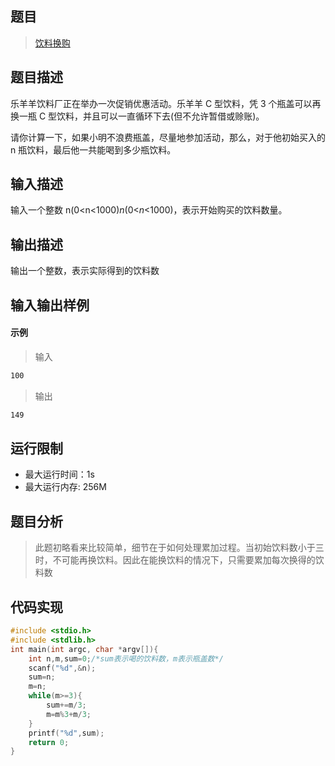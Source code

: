 ## 题目

> [饮料换购 ](https://www.lanqiao.cn/problems/143/learning/)

## 题目描述

乐羊羊饮料厂正在举办一次促销优惠活动。乐羊羊 C 型饮料，凭 3 个瓶盖可以再换一瓶 C 型饮料，并且可以一直循环下去(但不允许暂借或赊账)。

请你计算一下，如果小明不浪费瓶盖，尽量地参加活动，那么，对于他初始买入的 n 瓶饮料，最后他一共能喝到多少瓶饮料。

## 输入描述

输入一个整数 n(0<n<1000)*n*(0<*n*<1000)，表示开始购买的饮料数量。

## 输出描述

输出一个整数，表示实际得到的饮料数

## 输入输出样例

#### 示例

> 输入

```txt
100
```

> 输出

```txt
149
```

## 运行限制

- 最大运行时间：1s
- 最大运行内存: 256M

## 题目分析

> 此题初略看来比较简单，细节在于如何处理累加过程。当初始饮料数小于三时，不可能再换饮料。因此在能换饮料的情况下，只需要累加每次换得的饮料数

## 代码实现

```c
#include <stdio.h>
#include <stdlib.h>
int main(int argc, char *argv[]){
    int n,m,sum=0;/*sum表示喝的饮料数，m表示瓶盖数*/
    scanf("%d",&n);
    sum=n;
 	m=n;
 	while(m>=3){
 		sum+=m/3;
 		m=m%3+m/3;
    }
	printf("%d",sum);
	return 0;
} 
```

